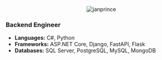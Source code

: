 <p align="center"> <img src="https://komarev.com/ghpvc/?username=janprince&label=Profile%20views&color=0e75b6&style=flat" alt="janprince" /> </p>

### Backend Engineer

- **Languages:** C#, Python
- **Frameworks:** ASP.NET Core, Django, FastAPI, Flask
- **Databases:** SQL Server, PostgreSQL, MySQL, MongoDB
<!---
- **Tools & Technologies:** Docker, Kubernetes, RESTful APIs, GraphQL, RabbitMQ
- **CI/CD:** Jenkins, GitHub Actions, Azure DevOps
- **Cloud Services:** Azure, AWS




<!---
JanPrince/JanPrince is a ✨ special ✨ repository because its `README.md` (this file) appears on your GitHub profile.
You can click the Preview link to take a look at your changes.
--->
